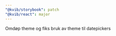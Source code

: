 ```yaml
---
"@kvib/storybook": patch
"@kvib/react": major
---
```


Omdøp theme og fiks bruk av theme til datepickers
